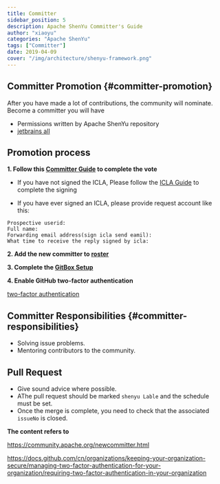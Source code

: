 ```yaml
---
title: Committer
sidebar_position: 5
description: Apache ShenYu Committer's Guide
author: "xiaoyu"
categories: "Apache ShenYu"
tags: ["Committer"]
date: 2019-04-09
cover: "/img/architecture/shenyu-framework.png"
---
```


## Committer Promotion {#committer-promotion}

After you have made a lot of contributions, the community will nominate. Become a committer you will have

* Permissions written by Apache ShenYu repository
* [jetbrains all](https://www.jetbrains.com/shop/eform/apache)

## Promotion process

**1. Follow this [Committer Guide](https://community.apache.org/newcommitter.html) to complete the vote**

* If you have not signed the ICLA, Please follow the [ICLA Guide](https://shenyu.apache.org/community/icla/) to complete the signing

* If you have ever signed an ICLA, please provide request account like this:

```
Prospective userid:  
Full name: 
Forwarding email address(sign icla send eamil):
What time to receive the reply signed by icla:
```

**2. Add the new committer to [roster](https://whimsy.apache.org/roster/ppmc/shenyu)**

**3. Complete the [GitBox Setup](https://gitbox.apache.org/setup/)**

**4. Enable GitHub two-factor authentication**

[two-factor authentication](https://docs.github.com/cn/organizations/keeping-your-organization-secure/managing-two-factor-authentication-for-your-organization/requiring-two-factor-authentication-in-your-organization)

## Committer Responsibilities {#committer-responsibilities}

* Solving issue problems.
* Mentoring contributors to the community.

## Pull Request

* Give sound advice where possible.
* AThe pull request should be marked `shenyu Lable` and the schedule must be set.
* Once the merge is complete, you need to check that the associated `issueNo` is closed.

**The content refers to**

https://community.apache.org/newcommitter.html

https://docs.github.com/cn/organizations/keeping-your-organization-secure/managing-two-factor-authentication-for-your-organization/requiring-two-factor-authentication-in-your-organization
